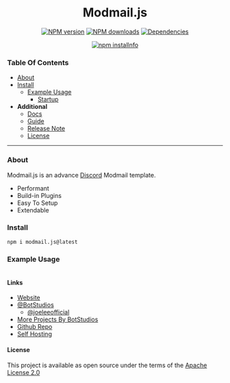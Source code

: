 <h1 align="center">Modmail.js</h1> 
 <p align="center"> <a href="https://www.npmjs.com/package/modmail.js"><img src="https://img.shields.io/npm/v/modmail.js.svg?maxAge=3600" alt="NPM version" /></a>
 <a href="https://www.npmjs.com/package/modmail.js"><img src="https://img.shields.io/npm/dt/modmail.js.svg?maxAge=3600" alt="NPM downloads" /></a>
 <a href="#"><img src="https://img.shields.io/david/botstudios/modmail.js.svg" alt="Dependencies" /></a> </p>
 <p align="center"><a href="https://nodei.co/npm/modmail.js/"><img src="https://nodei.co/npm/modmail.js.png?downloads=true" alt="npm installnfo" /></a></p>


### Table Of Contents 

- [About](#about)
- [Install](#install)
  - [Example Usage](#example-usage)
    - [Startup](#startup) 
- **Additional** 
  - [Docs](https://modmail.js.org/docs)
  - [Guide](https://modmail.js.org)
  - [Release Note](https://github.com/BotStudios/modmail.js/blob/v3/release-note.md)
  - [License](#license)
-------

### About 

Modmail.js is an advance [Discord](https://discordapp.com) Modmail template.


- Performant
- Build-in Plugins 
- Easy To Setup 
- Extendable 

### Install

`npm i modmail.js@latest`

### Example Usage

```

```
#### Links

- [Website](https://botstudios.github.io/modmail.js)
- [@BotStudios](https://github.com/botstudios)
  - [@joeleeofficial](https://github.com/joeleeofficial)
- [More Projects By BotStudios](https://studios.js.org)
- [Github Repo](https://github.com/botstudios/modmail.js)
- [Self Hosting](https://github.com/botstudios/modmail)

#### License 

This project is available as open source under the terms of the [Apache License 2.0](https://github.com/BotStudios/modmail.js/blob/v2/LICENSE)
